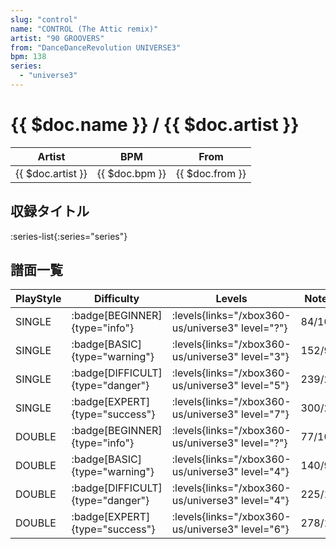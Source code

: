 ```yaml
---
slug: "control"
name: "CONTROL (The Attic remix)"
artist: "90 GROOVERS"
from: "DanceDanceRevolution UNIVERSE3"
bpm: 138
series:
  - "universe3"
---
```


# {{ $doc.name }} / {{ $doc.artist }}

|Artist|BPM|From|
|------|---|----|
|{{ $doc.artist }}|{{ $doc.bpm }}|{{ $doc.from }}|

## 収録タイトル

:series-list{:series="series"}

## 譜面一覧

|PlayStyle|Difficulty|Levels|Notes|Movie|
|---------|----------|------|-----|-----|
|SINGLE| :badge[BEGINNER]{type="info"}| :levels{links="/xbox360-us/universe3" level="?"}|84/10||
|SINGLE| :badge[BASIC]{type="warning"}| :levels{links="/xbox360-us/universe3" level="3"}|152/9||
|SINGLE| :badge[DIFFICULT]{type="danger"}| :levels{links="/xbox360-us/universe3" level="5"}|239/23||
|SINGLE| :badge[EXPERT]{type="success"}| :levels{links="/xbox360-us/universe3" level="7"}|300/22||
|DOUBLE| :badge[BEGINNER]{type="info"}| :levels{links="/xbox360-us/universe3" level="?"}|77/10||
|DOUBLE| :badge[BASIC]{type="warning"}| :levels{links="/xbox360-us/universe3" level="4"}|140/9||
|DOUBLE| :badge[DIFFICULT]{type="danger"}| :levels{links="/xbox360-us/universe3" level="4"}|225/10||
|DOUBLE| :badge[EXPERT]{type="success"}| :levels{links="/xbox360-us/universe3" level="6"}|278/1||
